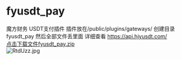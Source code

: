 # fyusdt_pay
魔方财务 USDT支付插件
插件放在/public/plugins/gateways/
创建目录fyusdt_pay
然后全部文件丢里面
详细查看
https://api.hjyusdt.com/
<br>
<a href="http://mfycj.hjyusdt.com/fyusdt_pay.zip">点击下载文件fyusdt_pay.zip</a>
<br>
<img src="https://www.helloimg.com/images/2022/04/11/RtdUzz.jpg" alt="RtdUzz.jpg" border="0" />

